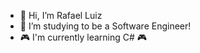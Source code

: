 - 👻 Hi, I’m Rafael Luiz
- 👀 I’m studying to be a Software Engineer!
- 🎮 I'm currently learning C# 🎮

<!---
Raphox22/Raphox22 is a ✨ special ✨ repository because its `README.md` (this file) appears on your GitHub profile.
You can click the Preview link to take a look at your changes.
--->
